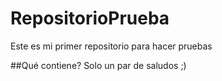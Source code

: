 # RepositorioPrueba
Este es mi primer repositorio para hacer pruebas

##Qué contiene?
Solo un par de saludos ;)
